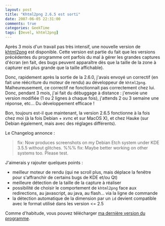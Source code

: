 ```yaml
---
layout: post
title: "Khtml2png 2.6.5 est sorti"
date: 2007-06-05 22:31:00
comments: true
categories: GeekTime
tags: [Devel, khtml2png]
---
```

Après 3 mois d'un travail pas très intensif, une nouvelle version de [khtml2png](http://khtml2png.sf.net) est disponible. Cette version est partie du fait que les versions précédentes du programme ont parfois du mal à gérer les grandes captures d'écran (en fait, des bugs peuvent apparaître dès que la taille de la zone à capturer est plus grande que la taille affichable).

Donc, rapidement après la sortie de la 2.6.0, j'avais envoyé un correctif (en fait une réécriture du moteur de rendu) au développeur de `khtml2png`. Malheureusement, ce correctif ne fonctionnait pas correctement chez lui. Donc, pendant 3 mois, j'ai fait du débuggage à distance : j'envoie une version modifiée (1 ou 2 lignes à chaque fois), j'attends 2 ou 3 semaine une réponse, etc... Du développement efficace !

Bon, toujours est-il que maintenant, la version 2.6.5 fonctionne à la fois chez moi (à la fois Debian + xvnc et sur MacOS X), et chez Hauke (sur Debian également, mais avec des réglages différents).

Le Changelog annonce :


>  fix: Now produces screenshots on my Debian Etch system under KDE 3.5.5 without glitches. %%%
>  fix: Maybe better working on other systems too. Please test.

J'aimerais y rajouter quelques points :

*   meilleur moteur de rendu (qui ne scroll plus, mais déplace la fenêtre pour s'affranchir de certains bugs de KDE et/ou Qt)
*   meilleure détection de la taille de la capture à réaliser
*   possibilité de choisir le comportement de `khtml2png` face aux redirections, au javascript, au java, au flash... via la ligne de commande
*   la détection automatique de la dimension par un `id` devient compatible avec le format utilisé dans les version <= 2.5

Comme d'habitude, vous pouvez télécharger [ma dernière version du programme](/mind/public/khtml2png/khtml2png-fru-last.tar.bz2).
